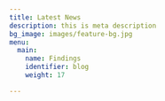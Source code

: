 ```yaml
---
title: Latest News
description: this is meta description
bg_image: images/feature-bg.jpg
menu:
  main:
    name: Findings
    identifier: blog
    weight: 17

---
```


